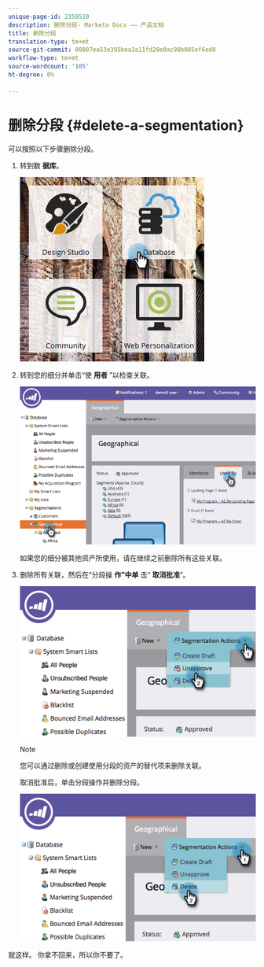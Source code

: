 ```yaml
---
unique-page-id: 2359510
description: 删除分段- Marketo Docs —— 产品文档
title: 删除分段
translation-type: tm+mt
source-git-commit: 00887ea53e395bea3a11fd28e0ac98b085ef6ed8
workflow-type: tm+mt
source-wordcount: '105'
ht-degree: 0%

---
```



# 删除分段 {#delete-a-segmentation}

可以按照以下步骤删除分段。

1. 转到数 **据库**。

   ![](assets/image2017-3-28-14-3a55-3a26.png)

1. 转到您的细分并单击“使 **用者** ”以检查关联。

   ![](assets/image2017-3-28-15-3a51-3a8.png)

   如果您的细分被其他资产所使用，请在继续之前删除所有这些关联。

1. 删除所有关联，然后在“分段操 **作”中单** 击“ **取消批准**”。

   ![](assets/image2017-3-28-15-3a51-3a30.png)

   >[!NOTE]
   >
   >您可以通过删除或创建使用分段的资产的替代项来删除关联。

   取消批准后，单击分段操作并删除分段。

   ![](assets/image2017-3-28-15-3a51-3a46.png)

就这样。 你拿不回来，所以你不要了。
